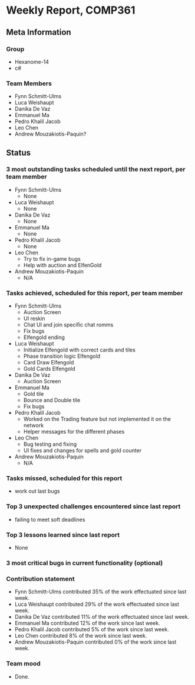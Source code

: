 # Weekly Report, COMP361

## Meta Information

### Group

 * Hexanome-14
 * c#
### Team Members

 * Fynn Schmitt-Ulms
 * Luca Weishaupt
 * Danika De Vaz
 * Emmanuel Ma
 * Pedro Khalil Jacob
 * Leo Chen
 * Andrew Mouzakiotis-Paquin?

## Status

### 3 most outstanding tasks scheduled until the next report, per team member
 * Fynn Schmitt-Ulms
   * None
 * Luca Weishaupt
   * None
 * Danika De Vaz
   *  None
 * Emmanuel Ma 
   * None
 * Pedro Khalil Jacob
   *  None
 * Leo Chen
   * Try to fix in-game bugs
   * Help with auction and ElfenGold
 * Andrew Mouzakiotis-Paquin
   * N/A

### Tasks achieved, scheduled for this report, per team member

 * Fynn Schmitt-Ulms
   * Auction Screen
   * UI reskin
   * Chat UI and join specific chat romms
   * Fix bugs
   * Elfengold ending
 * Luca Weishaupt
   * Initialize Elfengold with correct cards and tiles
   * Phase transition logic Elfengold
   * Card Draw Elfengold
   * Gold Cards Elfengold
 * Danika De Vaz
   * Auction Screen
 * Emmanuel Ma 
   * Gold tile
   * Bounce and Double tile
   * Fix bugs
 * Pedro Khalil Jacob
   * Worked on the Trading feature but not implemented it on the network 
   * Helper messages for the different phases
 * Leo Chen
   * Bug testing and fixing
   * UI fixes and changes for spells and gold counter
 * Andrew Mouzakiotis-Paquin
   * N/A

### Tasks missed, scheduled for this report

 * work out last bugs

### Top 3 unexpected challenges encountered since last report

 * failing to meet soft deadlines

### Top 3 lessons learned since last report

 * None
 
### 3 most critical bugs in current functionality (optional)

### Contribution statement

 * Fynn Schmitt-Ulms contributed 35% of the work effectuated since last week.
 * Luca Weishaupt contributed 29% of the work effectuated since last week.
 * Danika De Vaz contributed 11% of the work effectuated since last week.
 * Emmanuel Ma contributed 12% of the work since last week.
 * Pedro Khalil Jacob contributed 5% of the work since last week.
 * Leo Chen contributed 8% of the work since last week.
 * Andrew Mouzakiotis-Paquin contributed 0% of the work since last week.

### Team mood

 * Done.
